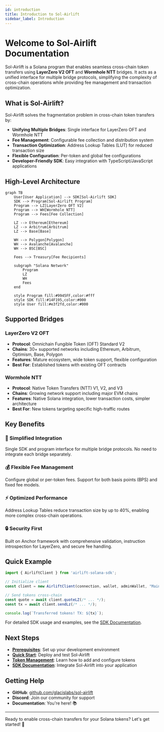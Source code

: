 ```yaml
---
id: introduction
title: Introduction to Sol-Airlift
sidebar_label: Introduction
---
```


# Welcome to Sol-Airlift Documentation

Sol-Airlift is a Solana program that enables seamless cross-chain token transfers using **LayerZero V2 OFT** and **Wormhole NTT** bridges. It acts as a unified interface for multiple bridge protocols, simplifying the complexity of cross-chain operations while providing fee management and transaction optimization.

## What is Sol-Airlift?

Sol-Airlift solves the fragmentation problem in cross-chain token transfers by:

- **Unifying Multiple Bridges**: Single interface for LayerZero OFT and Wormhole NTT
- **Fee Management**: Configurable fee collection and distribution system
- **Transaction Optimization**: Address Lookup Tables (LUT) for reduced transaction size
- **Flexible Configuration**: Per-token and global fee configurations
- **Developer-Friendly SDK**: Easy integration with TypeScript/JavaScript applications

## High-Level Architecture

```mermaid
graph TB
    User[User Application] --> SDK[Sol-Airlift SDK]
    SDK --> Program[Sol-Airlift Program]
    Program --> LZ[LayerZero OFT V2]
    Program --> WH[Wormhole NTT]
    Program --> Fees[Fee Collection]
    
    LZ --> Ethereum[Ethereum]
    LZ --> Arbitrum[Arbitrum]
    LZ --> Base[Base]
    
    WH --> Polygon[Polygon]
    WH --> Avalanche[Avalanche]
    WH --> BSC[BSC]
    
    Fees --> Treasury[Fee Recipients]
    
    subgraph "Solana Network"
        Program
        LZ
        WH
        Fees
    end
    
    style Program fill:#9945FF,color:#fff
    style SDK fill:#14F195,color:#000
    style User fill:#e3f2fd,color:#000
```

## Supported Bridges

### LayerZero V2 OFT
- **Protocol**: Omnichain Fungible Token (OFT) Standard V2
- **Chains**: 30+ supported networks including Ethereum, Arbitrum, Optimism, Base, Polygon
- **Features**: Mature ecosystem, wide token support, flexible configuration
- **Best For**: Established tokens with existing OFT contracts

### Wormhole NTT
- **Protocol**: Native Token Transfers (NTT) V1, V2, and V3
- **Chains**: Growing network support including major EVM chains
- **Features**: Native Solana integration, lower transaction costs, simpler architecture
- **Best For**: New tokens targeting specific high-traffic routes

## Key Benefits

<div className="feature-card">
  <h3>🚀 Simplified Integration</h3>
  <p>Single SDK and program interface for multiple bridge protocols. No need to integrate each bridge separately.</p>
</div>

<div className="feature-card">
  <h3>💰 Flexible Fee Management</h3>
  <p>Configure global or per-token fees. Support for both basis points (BPS) and fixed fee models.</p>
</div>

<div className="feature-card">
  <h3>⚡ Optimized Performance</h3>
  <p>Address Lookup Tables reduce transaction size by up to 40%, enabling more complex cross-chain operations.</p>
</div>

<div className="feature-card">
  <h3>🔒 Security First</h3>
  <p>Built on Anchor framework with comprehensive validation, instruction introspection for LayerZero, and secure fee handling.</p>
</div>

## Quick Example

```typescript
import { AirliftClient } from 'airlift-solana-sdk';

// Initialize client
const client = new AirliftClient(connection, wallet, adminWallet, "Mainnet");

// Send tokens cross-chain
const quote = await client.quoteLZ(/* ... */);
const tx = await client.sendLz(/* ... */);

console.log(`Transferred tokens! TX: ${tx}`);
```

For detailed SDK usage and examples, see the [SDK Documentation](../sdk/overview).

## Next Steps

- **[Prerequisites](../getting-started/prerequisites)**: Set up your development environment
- **[Quick Start](../getting-started/quick-start)**: Deploy and test Sol-Airlift
- **[Token Management](../token-management/overview)**: Learn how to add and configure tokens
- **[SDK Documentation](../sdk/overview)**: Integrate Sol-Airlift into your application

## Getting Help

- **GitHub**: [github.com/glacislabs/sol-airlift](https://github.com/glacislabs/sol-airlift)
- **Discord**: Join our community for support
- **Documentation**: You're here! 📚

---

Ready to enable cross-chain transfers for your Solana tokens? Let's get started! 🚀 